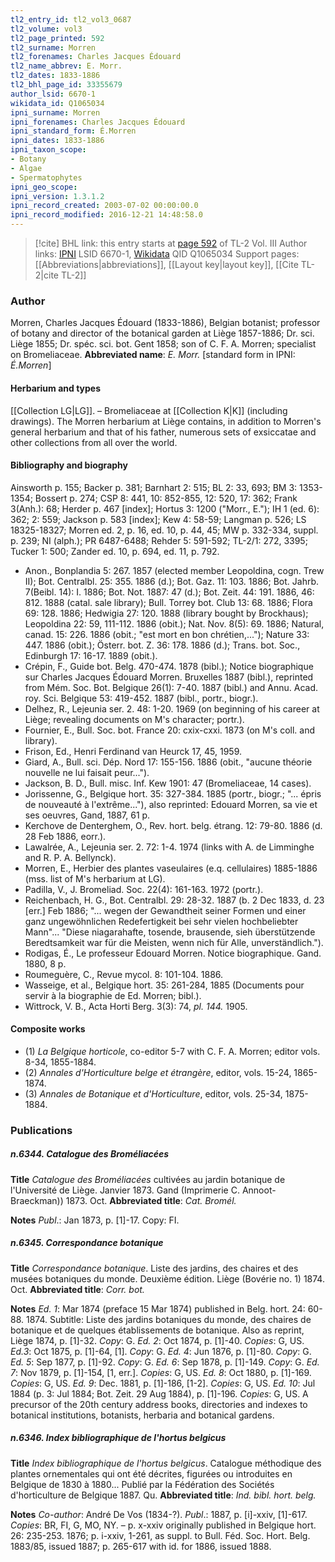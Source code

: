 ```yaml
---
tl2_entry_id: tl2_vol3_0687
tl2_volume: vol3
tl2_page_printed: 592
tl2_surname: Morren
tl2_forenames: Charles Jacques Édouard
tl2_name_abbrev: E. Morr.
tl2_dates: 1833-1886
tl2_bhl_page_id: 33355679
author_lsid: 6670-1
wikidata_id: Q1065034
ipni_surname: Morren
ipni_forenames: Charles Jacques Édouard
ipni_standard_form: É.Morren
ipni_dates: 1833-1886
ipni_taxon_scope: 
- Botany
- Algae
- Spermatophytes
ipni_geo_scope: 
ipni_version: 1.3.1.2
ipni_record_created: 2003-07-02 00:00:00.0
ipni_record_modified: 2016-12-21 14:48:58.0
---
```


> [!cite] BHL link: this entry starts at [page 592](https://www.biodiversitylibrary.org/page/33355679) of TL-2 Vol. III
> Author links: [IPNI](https://www.ipni.org/a/6670-1) LSID 6670-1, [Wikidata](https://www.wikidata.org/wiki/Q1065034) QID Q1065034
> Support pages: [[Abbreviations|abbreviations]], [[Layout key|layout key]], [[Cite TL-2|cite TL-2]]

### Author

Morren, Charles Jacques Édouard (1833-1886), Belgian botanist; professor of botany and director of the botanical garden at Liège 1857-1886; Dr. sci. Liège 1855; Dr. spéc. sci. bot. Gent 1858; son of C. F. A. Morren; specialist on Bromeliaceae. 
**Abbreviated name**: *E. Morr.* \[standard form in IPNI: *É.Morren*\]

#### Herbarium and types

[[Collection LG|LG]]. – Bromeliaceae at [[Collection K|K]] (including drawings). The Morren herbarium at Liège contains, in addition to Morren's general herbarium and that of his father, numerous sets of exsiccatae and other collections from all over the world.

#### Bibliography and biography

Ainsworth p. 155; Backer p. 381; Barnhart 2: 515; BL 2: 33, 693; BM 3: 1353-1354; Bossert p. 274; CSP 8: 441, 10: 852-855, 12: 520, 17: 362; Frank 3(Anh.): 68; Herder p. 467 \[index\]; Hortus 3: 1200 ("Morr., E."); IH 1 (ed. 6): 362; 2: 559; Jackson p. 583 \[index\]; Kew 4: 58-59; Langman p. 526; LS 18325-18327; Morren ed. 2, p. 16, ed. 10, p. 44, 45; MW p. 332-334, suppl. p. 239; NI (alph.); PR 6487-6488; Rehder 5: 591-592; TL-2/1: 272, 3395; Tucker 1: 500; Zander ed. 10, p. 694, ed. 11, p. 792.
- Anon., Bonplandia 5: 267. 1857 (elected member Leopoldina, cogn. Trew II); Bot. Centralbl. 25: 355. 1886 (d.); Bot. Gaz. 11: 103. 1886; Bot. Jahrb. 7(Beibl. 14): I. 1886; Bot. Not. 1887: 47 (d.); Bot. Zeit. 44: 191. 1886, 46: 812. 1888 (catal. sale library); Bull. Torrey bot. Club 13: 68. 1886; Flora 69: 128. 1886; Hedwigia 27: 120. 1888 (library bought by Brockhaus); Leopoldina 22: 59, 111-112. 1886 (obit.); Nat. Nov. 8(5): 69. 1886; Natural, canad. 15: 226. 1886 (obit.; "est mort en bon chrétien,..."); Nature 33: 447. 1886 (obit.); Österr. bot. Z. 36: 178. 1886 (d.); Trans. bot. Soc., Edinburgh 17: 16-17. 1889 (obit.).
- Crépin, F., Guide bot. Belg. 470-474. 1878 (bibl.); Notice biographique sur Charles Jacques Édouard Morren. Bruxelles 1887 (bibl.), reprinted from Mém. Soc. Bot. Belgique 26(1): 7-40. 1887 (bibl.) and Annu. Acad. roy. Sci. Belgique 53: 419-452. 1887 (bibl., portr., biogr.).
- Delhez, R., Lejeunia ser. 2. 48: 1-20. 1969 (on beginning of his career at Liège; revealing documents on M's character; portr.).
- Fournier, E., Bull. Soc. bot. France 20: cxix-cxxi. 1873 (on M's coll. and library).
- Frison, Ed., Henri Ferdinand van Heurck 17, 45, 1959.
- Giard, A., Bull. sci. Dép. Nord 17: 155-156. 1886 (obit., "aucune théorie nouvelle ne lui faisait peur...").
- Jackson, B. D., Bull. misc. Inf. Kew 1901: 47 (Bromeliaceae, 14 cases).
- Jorissenne, G., Belgique hort. 35: 327-384. 1885 (portr., biogr.; "... épris de nouveauté à l'extrême..."), also reprinted: Edouard Morren, sa vie et ses oeuvres, Gand, 1887, 61 p.
- Kerchove de Denterghem, O., Rev. hort. belg. étrang. 12: 79-80. 1886 (d. 28 Feb 1886, eorr.).
- Lawalrée, A., Lejeunia ser. 2. 72: 1-4. 1974 (links with A. de Limminghe and R. P. A. Bellynck).
- Morren, E., Herbier des plantes vaseulaires (e.q. cellulaires) 1885-1886 (mss. list of M's herbarium at LG).
- Padilla, V., J. Bromeliad. Soc. 22(4): 161-163. 1972 (portr.).
- Reichenbach, H. G., Bot. Centralbl. 29: 28-32. 1887 (b. 2 Dec 1833, d. 23 \[err.\] Feb 1886; "... wegen der Gewandtheit seiner Formen und einer ganz ungewöhnlichen Redefertigkeit bei sehr vielen hochbeliebter Mann"... "Diese niagarahafte, tosende, brausende, sieh überstützende Beredtsamkeit war für die Meisten, wenn nich für Alle, unverständlich.").
- Rodigas, É., Le professeur Edouard Morren. Notice biographique. Gand. 1880, 8 p.
- Roumeguère, C., Revue mycol. 8: 101-104. 1886.
- Wasseige, et al., Belgique hort. 35: 261-284, 1885 (Documents pour servir à la biographie de Ed. Morren; bibl.).
- Wittrock, V. B., Acta Horti Berg. 3(3): 74, *pl. 144.* 1905.

#### Composite works

- (1) *La Belgique horticole*, co-editor 5-7 with C. F. A. Morren; editor vols. 8-34, 1855-1884.
- (2) *Annales d'Horticulture belge et étrangère*, editor, vols. 15-24, 1865-1874.
- (3) *Annales de Botanique et d'Horticulture*, editor, vols. 25-34, 1875-1884.

### Publications

##### n.6344. Catalogue des Broméliacées

**Title**
*Catalogue des Broméliacées* cultivées au jardin botanique de l'Université de Liège. Janvier 1873. Gand (Imprimerie C. Annoot-Braeckman)) 1873. Oct.
**Abbreviated title**: *Cat. Bromél.*

**Notes**
*Publ*.: Jan 1873, p. \[1\]-17. Copy: FI.

##### n.6345. Correspondance botanique

**Title**
*Correspondance botanique*. Liste des jardins, des chaires et des musées botaniques du monde. Deuxième édition. Liège (Bovérie no. 1) 1874. Oct.
**Abbreviated title**: *Corr. bot.*

**Notes**
*Ed. 1*: Mar 1874 (preface 15 Mar 1874) published in Belg. hort. 24: 60-88. 1874. Subtitle: Liste des jardins botaniques du monde, des chaires de botanique et de quelques établissements de botanique. Also as reprint, Liège 1874, p. \[1\]-32. *Copy*: G.
*Ed. 2*: Oct 1874, p. \[1\]-40. *Copies*: G, US.
*Ed.3*: Oct 1875, p. \[1\]-64, \[1\]. *Copy*: G.
*Ed. 4*: Jun 1876, p. \[1\]-80. *Copy*: G.
*Ed. 5*: Sep 1877, p. \[1\]-92. *Copy*: G.
*Ed. 6*: Sep 1878, p. \[1\]-149. *Copy*: G.
*Ed. 7*: Nov 1879, p. \[1\]-154, \[1, err.\]. *Copies*: G, US.
*Ed. 8*: Oct 1880, p. \[1\]-169. *Copies*: G, US.
*Ed. 9*: Dec. 1881, p. \[1\]-186, \[1-2\]. *Copies*: G, US.
*Ed. 10*: Jul 1884 (p. 3: Jul 1884; Bot. Zeit. 29 Aug 1884), p. \[1\]-196. *Copies*: G, US.
A precursor of the 20th century address books, directories and indexes to botanical institutions, botanists, herbaria and botanical gardens.

##### n.6346. Index bibliographique de l'hortus belgicus

**Title**
*Index bibliographique de l'hortus belgicus*. Catalogue méthodique des plantes ornementales qui ont été décrites, figurées ou introduites en Belgique de 1830 à 1880... Publié par la Fédération des Sociétés d'horticulture de Belgique 1887. Qu.
**Abbreviated title**: *Ind. bibl. hort. belg.*

**Notes**
*Co-author*: André De Vos (1834-?).
*Publ*.: 1887, p. \[i\]-xxiv, \[1\]-617. *Copies*: BR, FI, G, MO, NY. – p. x-xxiv originally published in Belgique hort. 26: 235-253. 1876; p. i-xxiv, 1-261, as suppl. to Bull. Féd. Soc. Hort. Belg. 1883/85, issued 1887; p. 265-617 with id. for 1886, issued 1888.

